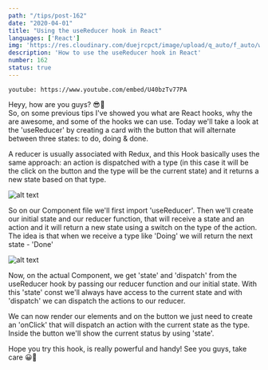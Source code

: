 ```yaml
---
path: "/tips/post-162"
date: "2020-04-01"
title: "Using the useReducer hook in React"
languages: ['React']
img: 'https://res.cloudinary.com/duejrcpct/image/upload/q_auto/f_auto/w_1000/v1588361504/tips/162-1_hqxahh.png'
description: 'How to use the useReducer hook in React'
number: 162
status: true
---
```


`youtube: https://www.youtube.com/embed/U40bzTv77PA`

Heyy, how are you guys? 😎🤘  
So, on some previous tips I've showed you what are React hooks, why the are awesome, and some of the hooks we can use. Today we'll take a look at the 'useReducer' by creating a card with the button that will alternate between three states: to do, doing & done.

A reducer is usually associated with Redux, and this Hook basically uses the same approach: an action is dispatched with a type (in this case it will be the click on the button and the type will be the current state) and it returns a new state based on that type.

![alt text](https://res.cloudinary.com/duejrcpct/image/upload/q_auto/f_auto/w_1000/v1588361505/tips/162-3_zhguts.png "React useReducer hook")

So on our Component file we'll first import 'useReducer'. Then we'll create our initial state and our reducer function, that will receive a state and an action and it will return a new state using a switch on the type of the action. The idea is that when we receive a type like 'Doing' we will return the next state - 'Done'

![alt text](https://res.cloudinary.com/duejrcpct/image/upload/q_auto/f_auto/w_1000/v1588361505/tips/162-4_gxal7n.png "React useReducer hook")

Now, on the actual Component, we get 'state' and 'dispatch' from the useReducer hook by passing our reducer function and our initial state. With this 'state' const we'll always have access to the current state and with 'dispatch' we can dispatch the actions to our reducer.

We can now render our elements and on the button we just need to create an 'onClick' that will dispatch an action with the current state as the type. Inside the button we'll show the current status by using 'state'.

Hope you try this hook, is really powerful and handy! See you guys, take care 😀🙏
